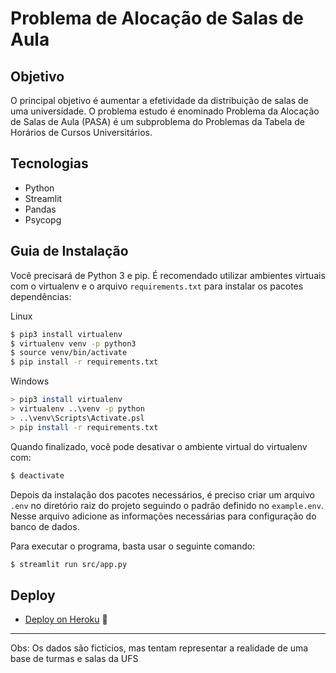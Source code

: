 # Problema de Alocação de Salas de Aula

## Objetivo
O principal objetivo é aumentar a efetividade da distribuição de salas de uma universidade. O problema estudo é enominado Problema da Alocação de Salas de Aula (PASA) é um subproblema do Problemas da Tabela de Horários de Cursos Universitários.

## Tecnologias
- Python
- Streamlit
- Pandas
- Psycopg

## Guia de Instalação

Você precisará de Python 3 e pip. É recomendado utilizar ambientes virtuais com o virtualenv e o arquivo `requirements.txt` para instalar os pacotes dependências:

Linux

```bash
$ pip3 install virtualenv
$ virtualenv venv -p python3
$ source venv/bin/activate
$ pip install -r requirements.txt
```

Windows

```bash
> pip3 install virtualenv
> virtualenv ..\venv -p python
> ..\venv\Scripts\Activate.psl
> pip install -r requirements.txt
```

Quando finalizado, você pode desativar o ambiente virtual do virtualenv com:

```bash
$ deactivate
```

Depois da instalação dos pacotes necessários, é preciso criar um arquivo `.env` no diretório raiz do projeto seguindo o padrão definido no `example.env`. Nesse arquivo adicione as informações necessárias para configuração do banco de dados.

Para executar o programa, basta usar o seguinte comando:

```bash
$ streamlit run src/app.py
```

## Deploy

- [Deploy on Heroku](https://sad-pasa.herokuapp.com/) 🚀

---
Obs: Os dados são fictícios, mas tentam representar a realidade de uma base de turmas e salas da UFS